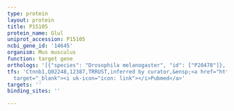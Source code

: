```yaml
---
type: protein
layout: protein
title: P15105
protein_name: Glul
uniprot_accession: P15105
ncbi_gene_id: '14645'
organism: Mus musculus
function: target gene
orthologs: '[{"species": "Drosophila melanogaster", "id": ["P20478"]}, {"species": "Caenorhabditis elegans", "id": ["Q9U307"]}, {"species": "Homo sapiens", "id": ["<a href=\"/protein/p15104\">P15104</a>"]}, {"species": "Rattus norvegicus", "id": ["P09606"]}, {"species": "Saccharomyces cerevisiae", "id": ["<a href=\"/protein/p32288\">P32288</a>"]}]'
tfs: 'Ctnnb1,Q02248,12387,TRRUST,inferred by curator,&ensp;<a href="https://www.ncbi.nlm.nih.gov/pubmed/?term=12447692%5Buid%5D+OR+29087512%5Buid%5D"
  target="_blank"><i uk-icon="icon: link"></i>Pubmed</a>'
targets: ''
binding_sites: ''

---
```

